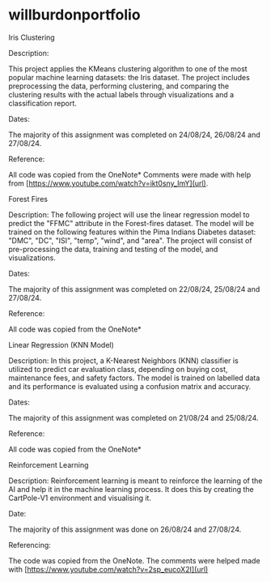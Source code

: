 # willburdonportfolio

Iris Clustering


Description: 

This project applies the KMeans clustering algorithm to one of the most popular machine learning datasets: the Iris dataset. The project includes preprocessing the data, performing clustering, and comparing the clustering results with the actual labels through visualizations and a classification report.

Dates: 

The majority of this assignment was completed on 24/08/24, 26/08/24 and 27/08/24. 

Reference:

All code was copied from the OneNote*
Comments were made with help from [https://www.youtube.com/watch?v=ikt0sny_ImY](url).



Forest Fires

Description:
The following project will use the linear regression model to predict the "FFMC" attribute in the Forest-fires dataset. The model will be trained on the following features within the Pima Indians Diabetes dataset: "DMC", "DC", "ISI", "temp", "wind", and "area". The project will consist of pre-processing the data, training and testing of the model, and visualizations.

Dates:

The majority of this assignment was completed on 22/08/24, 25/08/24 and 27/08/24.

Reference: 

All code was copied from the OneNote*


Linear Regression (KNN Model)


Description:
In this project, a K-Nearest Neighbors (KNN) classifier is utilized to predict car evaluation class, depending on buying cost, maintenance fees, and safety factors. The model is trained on labelled data and its performance is evaluated using a confusion matrix and accuracy.

Dates:

The majority of this assignment was completed on 21/08/24 and 25/08/24.

Reference:

All code was copied from the OneNote*


Reinforcement Learning


Description:
Reinforcement learning is meant to reinforce the learning of the AI and help it in the machine learning process. It does this by creating the CartPole-V1 environment and visualising it. 

Date:

The majority of this assignment was done on 26/08/24 and 27/08/24. 

Referencing:

The code was copied from the OneNote.
The comments were helped made with [https://www.youtube.com/watch?v=2sp_eucoX2I](url)





